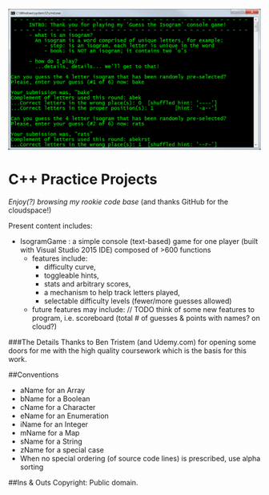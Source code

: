 ![IsogramGame Console App](https://github.com/JackDraak/C-practice-projects/blob/master/01.png)

C++ Practice Projects
=========
*Enjoy(?) browsing my rookie code base* (and thanks GitHub for the cloudspace!)

Present content includes:
 - IsogramGame : a simple console (text-based) game for one player (built with Visual Studio 2015 IDE) composed of >600 functions
    - features include: 
      - difficulty curve, 
      - toggleable hints, 
      - stats and arbitrary scores, 
      - a mechanism to help track letters played,
      - selectable difficulty levels (fewer/more guesses allowed)
    - future features may include:
    // TODO think of some new features to program, i.e. scoreboard (total # of guesses & points with names? on cloud?)
 
###The Details
Thanks to Ben Tristem (and Udemy.com) for opening some doors for me with the high quality coursework which is the basis for this work.

##Conventions
 - aName for an Array
 - bName for a Boolean
 - cName for a Character
 - eName for an Enumeration
 - iName for an Integer
 - mName for a Map
 - sName for a String
 - zName for a special case
 - When no special ordering (of source code lines) is prescribed, use alpha sorting


##Ins & Outs
     Copyright: Public domain.
